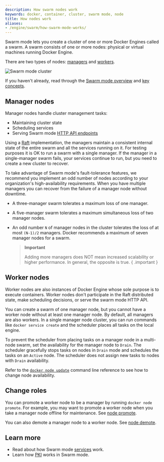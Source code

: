 ```yaml
---
description: How swarm nodes work
keywords: docker, container, cluster, swarm mode, node
title: How nodes work
aliases:
- /engine/swarm/how-swarm-mode-works/
---
```


Swarm mode lets you create a
cluster of one or more Docker Engines called a swarm. A swarm consists
of one or more nodes: physical or virtual machines running Docker
Engine.

There are two types of nodes: [managers](#manager-nodes) and
[workers](#worker-nodes).

![Swarm mode cluster](/engine/swarm/images/swarm-diagram.webp)

If you haven't already, read through the
[Swarm mode overview](../index.md) and
[key concepts](../key-concepts.md).

## Manager nodes

Manager nodes handle cluster management tasks:

* Maintaining cluster state
* Scheduling services
* Serving Swarm mode [HTTP API endpoints](../../api/index.md)

Using a [Raft](https://raft.github.io/raft.pdf) implementation, the managers
maintain a consistent internal state of the entire swarm and all the services
running on it. For testing purposes it is OK to run a swarm with a single
manager. If the manager in a single-manager swarm fails, your services
continue to run, but you need to create a new cluster to recover.

To take advantage of Swarm mode's fault-tolerance features, we recommend
you implement an odd number of nodes according to your organization's
high-availability requirements. When you have multiple managers you can recover
from the failure of a manager node without downtime.

* A three-manager swarm tolerates a maximum loss of one manager.
* A five-manager swarm tolerates a maximum simultaneous loss of two
manager nodes.
* An odd number `N` of manager nodes in the cluster tolerates the loss of at most `(N-1)/2` managers.
Docker recommends a maximum of seven manager nodes for a swarm.

    >**Important**
    >
    > Adding more managers does NOT mean increased
    > scalability or higher performance. In general, the opposite is true.
    { .important }

## Worker nodes

Worker nodes are also instances of Docker Engine whose sole purpose is to
execute containers. Worker nodes don't participate in the Raft distributed
state, make scheduling decisions, or serve the swarm mode HTTP API.

You can create a swarm of one manager node, but you cannot have a worker node
without at least one manager node. By default, all managers are also workers.
In a single manager node cluster, you can run commands like `docker service
create` and the scheduler places all tasks on the local engine.

To prevent the scheduler from placing tasks on a manager node in a multi-node
swarm, set the availability for the manager node to `Drain`. The scheduler
gracefully stops tasks on nodes in `Drain` mode and schedules the tasks on an
`Active` node. The scheduler does not assign new tasks to nodes with `Drain`
availability.

Refer to the [`docker node update`](../../reference/commandline/node_update.md)
command line reference to see how to change node availability.

## Change roles

You can promote a worker node to be a manager by running `docker node promote`.
For example, you may want to promote a worker node when you
take a manager node offline for maintenance. See [node promote](../../reference/commandline/node_promote.md).

You can also demote a manager node to a worker node. See
[node demote](../../reference/commandline/node_demote.md).


## Learn more

* Read about how Swarm mode [services](services.md) work.
* Learn how [PKI](pki.md) works in Swarm mode.